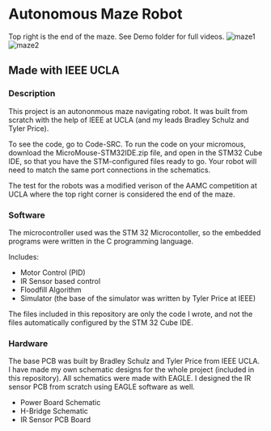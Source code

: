 # Autonomous Maze Robot

Top right is the end of the maze. See Demo folder for full videos. 
![maze1](https://github.com/RupinMittal/Autonomous-Maze-Robot/blob/main/Demo-Videos-GIFs/RupinM_Maze1.gif)
![maze2](https://github.com/RupinMittal/Autonomous-Maze-Robot/blob/main/Demo-Videos-GIFs/RupinM_Maze2.gif)


## Made with IEEE UCLA

### Description

This project is an autononmous maze navigating robot. It was built from scratch with 
the help of IEEE at UCLA (and my leads Bradley Schulz and Tyler Price).

To see the code, go to Code-SRC.
To run the code on your micromous, download the MicroMouse-STM32IDE.zip file, and open in the STM32 Cube IDE, 
so that you have the STM-configured files ready to go. Your robot will need to match the same port connections
in the schematics.

The test for the robots was a modified verison of the AAMC competition at UCLA where the top right corner is
considered the end of the maze.

### Software

The microcontroller used was the STM 32 Microcontoller, so the embedded programs were written in 
the C programming language. 

Includes:
- Motor Control (PID)
- IR Sensor based control
- Floodfill Algorithm
- Simulator (the base of the simulator was written by Tyler Price at IEEE)

The files included in this repository are only the code I wrote, and not the files automatically 
configured by the STM 32 Cube IDE. 

### Hardware 

The base PCB was built by Bradley Schulz and Tyler Price from IEEE UCLA. I have made 
my own schematic designs for the whole project (included in this repository). All schematics were 
made with EAGLE. I designed the IR sensor PCB from scratch using EAGLE software as well.

- Power Board Schematic
- H-Bridge Schematic
- IR Sensor PCB Board